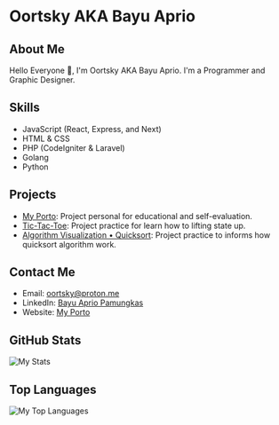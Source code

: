 # Oortsky AKA Bayu Aprio

## About Me
Hello Everyone 👋,
I'm Oortsky AKA Bayu Aprio.
I'm a Programmer and Graphic Designer.

## Skills
- JavaScript (React, Express, and Next)
- HTML & CSS
- PHP (CodeIgniter & Laravel)
- Golang
- Python

## Projects
- [My Porto](https://oortsky.github.io/portfolio-react/): Project personal for educational and self-evaluation.
- [Tic-Tac-Toe](https://oortsky.github.io/tic-tac-toe/): Project practice for learn how to lifting state up.
- [Algorithm Visualization • Quicksort](https://oortsky.github.io/Quicksort/): Project practice to informs how quicksort algorithm work.

## Contact Me
- Email: oortsky@proton.me
- LinkedIn: [Bayu Aprio Pamungkas](https://www.linkedin.com/in/bayu-aprio-pamungkas-0b8136253)
- Website: [My Porto](https://oortsky.github.io/portfolio-react/)

## GitHub Stats
![My Stats](https://github-readme-stats.vercel.app/api?username=oortsky&show_icons=true&theme=dark)

## Top Languages
![My Top Languages](https://github-readme-stats.vercel.app/api/top-langs/?username=oortsky&layout=compact&theme=dark)

<!---
oortsky/oortsky is a ✨ special ✨ repository because its `README.md` (this file) appears on your GitHub profile.
You can click the Preview link to take a look at your changes.
--->
